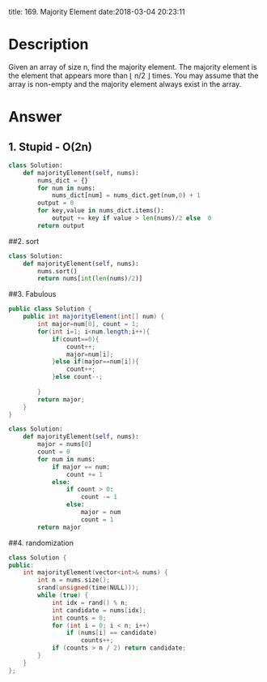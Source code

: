 title: 169. Majority Element
date:2018-03-04 20:23:11

# Description
Given an array of size n, find the majority element. The majority element is the element that appears more than ⌊ n/2 ⌋ times.
You may assume that the array is non-empty and the majority element always exist in the array.

# Answer
## 1. Stupid - O(2n)
```python
class Solution:
    def majorityElement(self, nums):
        nums_dict = {}
        for num in nums:
            nums_dict[num] = nums_dict.get(num,0) + 1
        output = 0
        for key,value in nums_dict.items():
            output += key if value > len(nums)/2 else  0
        return output
```

##2. sort
```python
class Solution:
    def majorityElement(self, nums):
        nums.sort()
        return nums[int(len(nums)/2)]
```

##3. Fabulous
```java
public class Solution {
    public int majorityElement(int[] num) {
        int major=num[0], count = 1;
        for(int i=1; i<num.length;i++){
            if(count==0){
                count++;
                major=num[i];
            }else if(major==num[i]){
                count++;
            }else count--;
            
        }
        return major;
    }
}
```
```python
class Solution:
    def majorityElement(self, nums):
        major = nums[0]
        count = 0
        for num in nums:
            if major == num:
                count += 1
            else:
                if count > 0:
                    count -= 1
                else:
                    major = num
                    count = 1
        return major
```

##4. randomization
```c++
class Solution {
public:
    int majorityElement(vector<int>& nums) {
        int n = nums.size();
        srand(unsigned(time(NULL)));
        while (true) {
            int idx = rand() % n;
            int candidate = nums[idx];
            int counts = 0; 
            for (int i = 0; i < n; i++)
                if (nums[i] == candidate)
                    counts++; 
            if (counts > n / 2) return candidate;
        }
    }
};
```